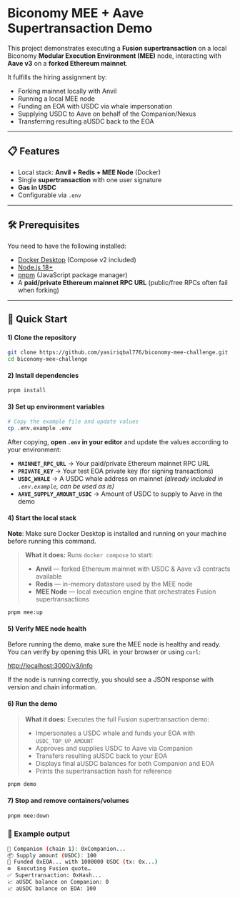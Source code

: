 # Biconomy MEE + Aave Supertransaction Demo

This project demonstrates executing a **Fusion supertransaction** on a local Biconomy **Modular Execution Environment (MEE)** node, interacting with **Aave v3** on a **forked Ethereum mainnet**.

It fulfills the hiring assignment by:
- Forking mainnet locally with Anvil
- Running a local MEE node
- Funding an EOA with USDC via whale impersonation
- Supplying USDC to Aave on behalf of the Companion/Nexus
- Transferring resulting aUSDC back to the EOA

---

## 📋 Features

- Local stack: **Anvil + Redis + MEE Node** (Docker)
- Single **supertransaction** with one user signature
- **Gas in USDC**
- Configurable via `.env`

---

## 🛠 Prerequisites

You need to have the following installed:

- [Docker Desktop](https://www.docker.com/products/docker-desktop) (Compose v2 included)
- [Node.js 18+](https://nodejs.org/en/download/)
- [pnpm](https://pnpm.io/installation) (JavaScript package manager)
- A **paid/private Ethereum mainnet RPC URL** (public/free RPCs often fail when forking)

---

## 🚀 Quick Start

#### 1) **Clone the repository**

```bash
git clone https://github.com/yasiriqbal776/biconomy-mee-challenge.git
cd biconomy-mee-challenge
```

#### 2) **Install dependencies**

```bash
pnpm install
```

#### 3) **Set up environment variables**

```bash
# Copy the example file and update values
cp .env.example .env
```
After copying, **open `.env` in your editor** and update the values according to your environment:

- **`MAINNET_RPC_URL`** → Your paid/private Ethereum mainnet RPC URL
- **`PRIVATE_KEY`** → Your test EOA private key (for signing transactions)
- **`USDC_WHALE`** → A USDC whale address on mainnet *(already included in `.env.example`, can be used as is)*
- **`AAVE_SUPPLY_AMOUNT_USDC`** → Amount of USDC to supply to Aave in the demo


#### 4) **Start the local stack**

**Note**: Make sure Docker Desktop is installed and running on your machine before running this command.
> **What it does:** Runs `docker compose` to start:
>
> - **Anvil** — forked Ethereum mainnet with USDC & Aave v3 contracts available
> - **Redis** — in-memory datastore used by the MEE node
> - **MEE Node** — local execution engine that orchestrates Fusion supertransactions

```bash
pnpm mee:up
```
#### 5) **Verify MEE node health**

Before running the demo, make sure the MEE node is healthy and ready.  
You can verify by opening this URL in your browser or using `curl`:

[http://localhost:3000/v3/info](http://localhost:3000/v3/info)

If the node is running correctly, you should see a JSON response with version and chain information.

#### 6) **Run the demo**

> **What it does:** Executes the full Fusion supertransaction demo:
>
> - Impersonates a USDC whale and funds your EOA with `USDC_TOP_UP_AMOUNT`
> - Approves and supplies USDC to Aave via Companion
> - Transfers resulting aUSDC back to your EOA
> - Displays final aUSDC balances for both Companion and EOA
> - Prints the supertransaction hash for reference

```bash
pnpm demo
```


#### 7) **Stop and remove containers/volumes**

```bash
pnpm mee:down
```


### 📝 Example output
```bash
🧭 Companion (chain 1): 0xCompanion...
📦 Supply amount (USDC): 100
💸 Funded 0xEOA... with 1000000 USDC (tx: 0x...)
⚙️  Executing Fusion quote…
✅ Supertransaction: 0xHash...
📈 aUSDC balance on Companion: 0
📈 aUSDC balance on EOA: 100
```